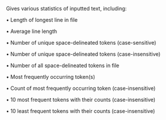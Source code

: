 Gives various statistics of inputted text, including:

• Length of longest line in file

• Average line length

• Number of unique space-delineated tokens (case-sensitive)

• Number of unique space-delineated tokens (case-insensitive)

• Number of all space-delineated tokens in file

• Most frequently occurring token(s)

• Count of most frequently occurring token (case-insensitive)

• 10 most frequent tokens with their counts (case-insensitive)

• 10 least frequent tokens with their counts (case-insensitive)
